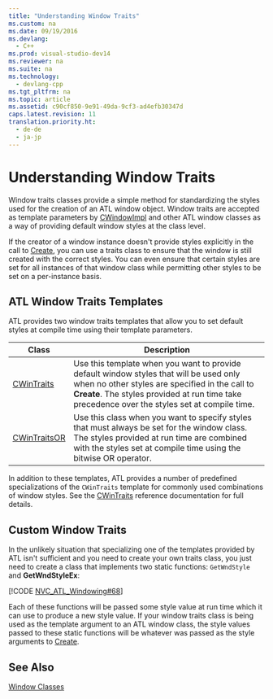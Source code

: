 ```yaml
---
title: "Understanding Window Traits"
ms.custom: na
ms.date: 09/19/2016
ms.devlang: 
  - C++
ms.prod: visual-studio-dev14
ms.reviewer: na
ms.suite: na
ms.technology: 
  - devlang-cpp
ms.tgt_pltfrm: na
ms.topic: article
ms.assetid: c90cf850-9e91-49da-9cf3-ad4efb30347d
caps.latest.revision: 11
translation.priority.ht: 
  - de-de
  - ja-jp
---
```

# Understanding Window Traits
Window traits classes provide a simple method for standardizing the styles used for the creation of an ATL window object. Window traits are accepted as template parameters by [CWindowImpl](../vs140/CWindowImpl-Class.md) and other ATL window classes as a way of providing default window styles at the class level.  
  
 If the creator of a window instance doesn't provide styles explicitly in the call to [Create](../vs140/CWindowImpl--Create.md), you can use a traits class to ensure that the window is still created with the correct styles. You can even ensure that certain styles are set for all instances of that window class while permitting other styles to be set on a per-instance basis.  
  
## ATL Window Traits Templates  
 ATL provides two window traits templates that allow you to set default styles at compile time using their template parameters.  
  
|Class|Description|  
|-----------|-----------------|  
|[CWinTraits](../vs140/CWinTraits-Class.md)|Use this template when you want to provide default window styles that will be used only when no other styles are specified in the call to **Create**. The styles provided at run time take precedence over the styles set at compile time.|  
|[CWinTraitsOR](../vs140/CWinTraitsOR-Class.md)|Use this class when you want to specify styles that must always be set for the window class. The styles provided at run time are combined with the styles set at compile time using the bitwise OR operator.|  
  
 In addition to these templates, ATL provides a number of predefined specializations of the `CWinTraits` template for commonly used combinations of window styles. See the [CWinTraits](../vs140/CWinTraits-Class.md) reference documentation for full details.  
  
## Custom Window Traits  
 In the unlikely situation that specializing one of the templates provided by ATL isn't sufficient and you need to create your own traits class, you just need to create a class that implements two static functions: `GetWndStyle` and **GetWndStyleEx**:  
  
 [!CODE [NVC_ATL_Windowing#68](../CodeSnippet/VS_Snippets_Cpp/NVC_ATL_Windowing#68)]  
  
 Each of these functions will be passed some style value at run time which it can use to produce a new style value. If your window traits class is being used as the template argument to an ATL window class, the style values passed to these static functions will be whatever was passed as the style arguments to [Create](../vs140/CWindowImpl--Create.md).  
  
## See Also  
 [Window Classes](../vs140/ATL-Window-Classes.md)